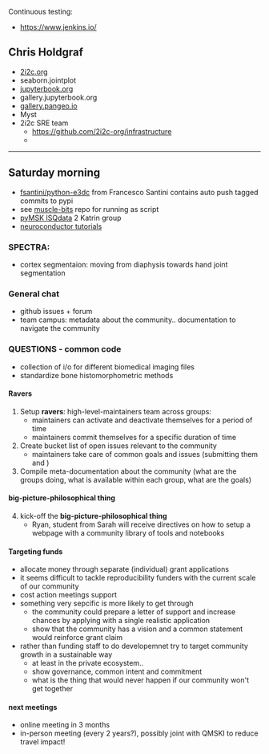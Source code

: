 Continuous testing:
- https://www.jenkins.io/

## Chris Holdgraf
- [2i2c.org](2i2c.org)
- seaborn.jointplot
- [jupyterbook.org](jupyterbook.org)
- gallery.jupyterbook.org
- [gallery.pangeo.io](https://gallery.pangeo.io/)
- Myst
- 2i2c SRE team
  - https://github.com/2i2c-org/infrastructure
  - 
---
## Saturday morning
- [fsantini/python-e3dc](https://github.com/fsantini/python-e3dc) from Francesco Santini contains auto push tagged commits to pypi
- see [muscle-bits](https://github.com/fsantini/muscle-bids/tree/main/src) repo for running as script
- [pyMSK ISQdata](https://github.com/JCMSK/pymsk/blob/master/pymsk/scanco_read_files.py) 2 Katrin group
- [neuroconductor tutorials](https://neuroconductor.org/tutorials)

### SPECTRA:
- cortex segmentaion: moving from diaphysis towards hand joint segmentation

### General chat
- github issues + forum
- team campus: metadata about the community.. documentation to navigate the community


### QUESTIONS - common code
- collection of i/o for different biomedical imaging files
- standardize bone histomorphometric methods

#### Ravers
1. Setup **ravers**: high-level-maintainers team across groups:
   - maintainers can activate and deactivate themselves for a period of time
   - maintainers commit themselves for a specific duration of time
2. Create bucket list of open issues relevant to the community
   - maintainers take care of common goals and issues (submitting them and )
3. Compile meta-documentation about the community (what are the groups doing, what is available within each group, what are the goals)

#### big-picture-philosophical thing
4. kick-off the **big-picture-philosophical thing**
   - Ryan, student from Sarah will receive directives on how to setup a webpage with a community library of tools and notebooks

#### Targeting funds
- allocate money through separate (individual) grant applications
- it seems difficult to tackle reproducibility funders with the current scale of our community
- cost action meetings support
- something very sepcific is more likely to get through
  - the community could prepare a letter of support and increase chances by applying with a single realistic application
  - show that the community has a vision and a common statement would reinforce grant claim
- rather than funding staff to do developemnet try to target community growth in a sustainable way
  - at least in the private ecosystem..
  - show governance, common intent and commitment
  - what is the thing that would never happen if our community won't get together

#### next meetings
- online meeting in 3 months 
- in-person meeting (every 2 years?), possibly joint with QMSKI to reduce travel impact! 
